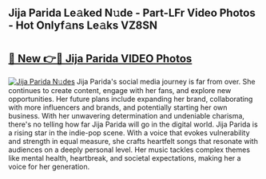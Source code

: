 ## Jija Parida Le𝚊ked N𝚞de - Part-LFr Video Photos - Hot Onlyf𝚊ns Le𝚊ks VZ8SN

# <h2><a href="http://ab55879.deff.icu/?id=Jija+Parida">🔗 New 👉🔴 Jija Parida VIDEO Photos</a></h2>

[![Jija Parida N𝚞des](https://i.imgur.com/rIISA9y.gif)](http://ab55879.deff.icu/?id=Jija+Parida)
Jija Parida's social media journey is far from over. She continues to create content, engage with her fans, and explore new opportunities. Her future plans include expanding her brand, collaborating with more influencers and brands, and potentially starting her own business. With her unwavering determination and undeniable charisma, there's no telling how far Jija Parida will go in the digital world. Jija Parida is a rising star in the indie-pop scene. With a voice that evokes vulnerability and strength in equal measure, she crafts heartfelt songs that resonate with audiences on a deeply personal level. Her music tackles complex themes like mental health, heartbreak, and societal expectations, making her a voice for her generation.
